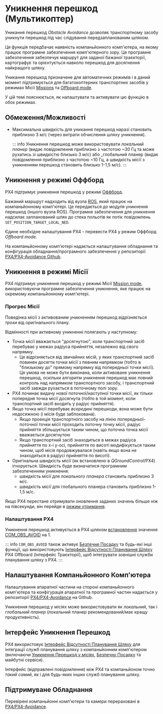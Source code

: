 # Уникнення перешкод (Мультикоптер)

Уникання перешкод _Obstacle Avoidance_ дозволяє транспортному засобу уникнути перешкод під час слідування передзапланованим шляхом.

Ця функція передбачає наявність компаньйонного комп'ютера, на якому працює програмне забезпечення комп'ютерного зору. Це програмне забезпечення забезпечує маршрут для заданої бажаної траєкторії, картографує та орієнтується навколо перешкод для досягнення найкращого шляху.

Уникання перешкод призначене для автоматичних режимів і в даний момент підтримується для багатокоптерних транспортних засобів у режимах Місії [Missions](#mission_mode) та [Offboard mode](#offboard_mode).

У цій темі пояснюється, як налаштувати та активувати цю функцію в обох режимах.

## Обмеження/Можливості

- Максимальна швидкість для уникання перешкод наразі становить приблизно 3 м/с (через витрати обчислення шляху уникнення).

  ::: info Уникнення перешкод може використовувати _локальний планер_ (видає повідомлення приблизно з частотою ~30 Гц та може рухатись зі швидкістю близько 3 м/с) або _глобальний планер (видає повідомлення приблизно з частотою ~10 Гц, а швидкість місії з уникненням перешкод становить близько 1-1,5 м/с). :::</p></li> </ul>

<a id="offboard_mode"></a>

## Уникнення у режимі Оффборд

PX4 підтримує уникнення перешкод у режимі [Оффборд](../flight_modes/offboard.md).

Бажаний маршрут надходить від вузла [ROS](../ros/index.md), який працює на компаньйонному комп'ютері. Це передається до модуля уникнення перешкод (іншого вузла ROS). Програмне забезпечення для уникнення надсилає запланований шлях до стека польотів як потік повідомлень `SET_POSITION_TARGET_LOCAL_NED`.

Єдине необхідне налаштування PX4 - перевести PX4 у режим Оффборд _Offboard mode_.

На компаньйонному комп'ютері надається налаштування обладнання та конфігурація обладнання/програмного забезпечення у репозиторії [PX4/PX4-Avoidance Github](https://github.com/PX4/PX4-Avoidance).

<a id="mission_mode"></a>

## Уникнення в режимі Місії

PX4 підтримує уникнення перешкод у режимі Місії [Mission mode](../flight_modes_mc/mission.md), використовуючи програмне забезпечення уникнення, яке працює на окремому компаньйонному комп'ютері.

### Прогрес Місії

Поведінка місії з активованим уникненням перешкод _відрізняється трохи_ від оригінального плану.

Відмінності при активному уникненні полягають у наступному:

- Точка місії вважається "досягнутою", коли транспортний засіб перебуває у межах радіуса прийняття, незалежно від свого напрямку.
  - Це відрізняється від звичайних місій, у яких транспортний засіб повинен досягти точки місії з певним напрямком (тобто в "близькому до" прямому напрямку від попередньої точки місії). Ця умова не може бути виконана, коли активоване уникнення перешкод, оскільки алгоритм уникнення перешкод має повний контроль над напрямком транспортного засобу, і транспортний засіб завжди рухається в поточному полі зору.
- PX4 починає видачу нової поточної/наступної точки місії, як тільки попередня точка місії досягнута (тобто в той момент, коли транспортний засіб входить у радіус прийняття).
- Якщо точка місії перебуває _всередині_ перешкоди, вона може бути недосяжною (і місія буде заблокована).
  - Якщо проекція транспортного засобу на лінію попередньої-поточної точки місії проходить поточну точку місії, радіус прийняття збільшується таким чином, що поточна точка місії вважається досягнутою
  - Якщо транспортний засіб знаходиться в межах радіуса прийняття по x-і y-осі, прийняття по висоті модифікується таким чином, щоб місія продовжувалася (навіть якщо вона не знаходиться в радіусі прийняття по висоті).
- Оригінальна швидкість місії (як встановлено в _QGroundControl_/PX4) ігнорується. Швидкість буде визначатися програмним забезпеченням уникнення:
  - швидкість місії для _локального планера_ становить приблизно 3 м/с.
  - _швидкість місії_ для глобального планера становить приблизно 1-1,5 м/с.

Якщо PX4 перестане отримувати оновлення заданих значень більше ніж на півсекунди, він перейде в [режим утримання](../flight_modes_mc/hold.md).

### Налаштування PX4

Уникнення перешкод активується в PX4 шляхом [встановлення](../advanced_config/parameters.md) значення [COM_OBS_AVOID](../advanced_config/parameter_reference.md#COM_OBS_AVOID) на 1.

::: info `COM_OBS_AVOID` також активує [Безпечне Посадку](../computer_vision/safe_landing.md) та будь-які інші функції, що використовують [Інтерфейс Відсутності Планування Шляху](../computer_vision/path_planning_interface.md) PX4 Offboard (Інтерфейс Траєкторії), щоб інтегрувати зовнішні служби планування шляху з PX4.
:::

## Налаштування Компаньйонного Комп'ютера

Налаштування апаратної частини на стороні компаньйонного комп'ютера та конфігурація апаратної та програмної частин надається у репозиторії [PX4/PX4-Avoidance](https://github.com/PX4/PX4-Avoidance) на Github.

Уникнення перешкод у місіях може використовувати як _локальний_, так і _глобальний планер_ (локальний планер рекомендований/має кращу продуктивність).

<a id="interface"></a>

## Інтерфейс Уникнення Перешкод

PX4 використовує [Інтерфейс Відсутності Планування Шляху](../computer_vision/path_planning_interface.md) для інтеграції служб планування шляху з компаньйонним комп'ютером (включаючи [Уникнення Перешкод у місіях](../computer_vision/obstacle_avoidance.md#mission_mode), [Безпечну Посадку](../computer_vision/safe_landing.md) та майбутні сервіси).

Інтерфейс (відправлені повідомлення) між PX4 та компаньйоном точно _такий самий_, як і для будь-яких інших служб планування шляху.

## Підтримуване Обладнання

Перевірені компаньйонні комп'ютери та камери перераховані в [PX4/PX4-Avoidance](https://github.com/PX4/PX4-Avoidance#run-on-hardware).
